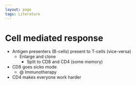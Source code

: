 ```yaml
---
layout: page
tags: Literature
---
```


# Cell mediated response

- Antigen presenters (B-cells) present to T-cells (vice-versa)
	- Enlarge and clone
		- Split to CD8 and CD4 (some memory)
- CD8 goes sicko mode
	- @ Immunotherapy
- CD4 makes everyone work harder